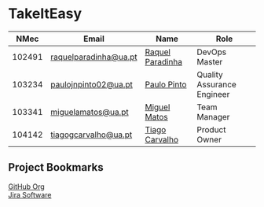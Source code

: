 # TakeItEasy

| NMec   | Email                 | Name                                                   | Role          |
| ------ | --------------------- | ------------------------------------------------------ | ------------- |
| 102491 | raquelparadinha@ua.pt | [Raquel Paradinha](https://github.com/raquelparadinha) | DevOps Master |
| 103234 | paulojnpinto02@ua.pt  | [Paulo Pinto](https://github.com/Pjnp5)                | Quality Assurance Engineer |
| 103341 | miguelamatos@ua.pt    | [Miguel Matos](https://github.com/mankings)            | Team Manager  |
| 104142 | tiagogcarvalho@ua.pt  | [Tiago Carvalho](https://github.com/tiagosora)         | Product Owner |

## Project Bookmarks
[GitHub Org](https://github.com/tqs-TakeItEasy)  
[Jira Software](https://mankings.atlassian.net/jira/software/projects/TIE/boards/3/roadmap?shared=&atlOrigin=eyJpIjoiMTU4ZjY0ZjI5ODU2NDdlN2JiMTJlOGQ3ZWQ2ZmU2OWYiLCJwIjoiaiJ9)
